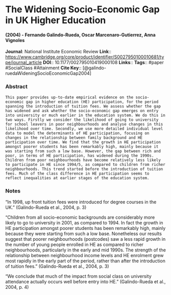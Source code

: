 # The Widening Socio-Economic Gap in UK Higher Education
#### (2004) - Fernando Galindo-Rueda, Oscar Marcenaro-Gutierrez, Anna Vignoles
**Journal**: National Institute Economic Review
**Link**:: https://www.cambridge.org/core/product/identifier/S0027950100010681/type/journal_article
**DOI**:: 10.1177/002795010419000108
**Links**:: 
**Tags**:: #paper #SocialClass #Attainment 
**Cite Key**:: [@galindo-ruedaWideningSocioEconomicGap2004]

### Abstract

```
This paper provides up-to-date empirical evidence on the socio-economic gap in higher education (HE) participation, for the period spanning the introduction of tuition fees. We assess whether the gap has widened and ask whether the socio-economic gap emerges on entry into university or much earlier in the education system. We do this in two ways. Firstly we consider the likelihood of going to university for school leavers in poor neighbourhoods and analyse changes in this likelihood over time. Secondly, we use more detailed individual level data to model the determinants of HE participation, focusing on changes in the relationship between family background and HE participation over time. We find that the growth in HE participation amongst poorer students has been remarkably high, mainly because it was starting from such a low base. However, the gap between rich and poor, in terms of HE participation, has widened during the 1990s. Children from poor neighbourhoods have become relatively less likely to participate in HE since 1994/5, as compared to children from richer neighbourhoods. This trend started before the introduction of tuition fees. Much of the class difference in HE participation seems to reflect inequalities at earlier stages of the education system.
```

### Notes

“In 1998, up front tuition fees were introduced for degree courses in the UK.” (Galindo-Rueda et al., 2004, p. 3)

“Children from all socio-economic backgrounds are considerably more likely to go to university in 2001, as compared to 1994. In fact the growth in HE participation amongst poorer students has been remarkably high, mainly because they were starting from such a low base. Nonetheless our results suggest that poorer neighbourhoods (postcodes) saw a less rapid growth in the number of young people enrolled in HE as compared to richer neighbourhoods, particularly in the early and mid 1990s. The strength of the relationship between neighbourhood income levels and HE enrolment grew most rapidly in the early part of the period, rather than after the introduction of tuition fees.” (Galindo-Rueda et al., 2004, p. 3)

“We conclude that much of the impact from social class on university attendance actually occurs well before entry into HE.” (Galindo-Rueda et al., 2004, p. 4)
